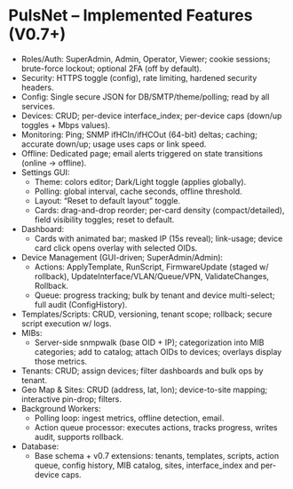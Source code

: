 # PulsNet – Implemented Features (V0.7+)

- Roles/Auth: SuperAdmin, Admin, Operator, Viewer; cookie sessions; brute-force lockout; optional 2FA (off by default).
- Security: HTTPS toggle (config), rate limiting, hardened security headers.
- Config: Single secure JSON for DB/SMTP/theme/polling; read by all services.
- Devices: CRUD; per-device interface_index; per-device caps (down/up toggles + Mbps values).
- Monitoring: Ping; SNMP ifHCIn/ifHCOut (64-bit) deltas; caching; accurate down/up; usage uses caps or link speed.
- Offline: Dedicated page; email alerts triggered on state transitions (online → offline).
- Settings GUI:
  - Theme: colors editor; Dark/Light toggle (applies globally).
  - Polling: global interval, cache seconds, offline threshold.
  - Layout: “Reset to default layout” toggle.
  - Cards: drag-and-drop reorder; per-card density (compact/detailed), field visibility toggles; reset to default.
- Dashboard:
  - Cards with animated bar; masked IP (15s reveal); link-usage; device card click opens overlay with selected OIDs.
- Device Management (GUI-driven; SuperAdmin/Admin):
  - Actions: ApplyTemplate, RunScript, FirmwareUpdate (staged w/ rollback), UpdateInterface/VLAN/Queue/VPN, ValidateChanges, Rollback.
  - Queue: progress tracking; bulk by tenant and device multi-select; full audit (ConfigHistory).
- Templates/Scripts: CRUD, versioning, tenant scope; rollback; secure script execution w/ logs.
- MIBs:
  - Server-side snmpwalk (base OID + IP); categorization into MIB categories; add to catalog; attach OIDs to devices; overlays display those metrics.
- Tenants: CRUD; assign devices; filter dashboards and bulk ops by tenant.
- Geo Map & Sites: CRUD (address, lat, lon); device-to-site mapping; interactive pin-drop; filters.
- Background Workers:
  - Polling loop: ingest metrics, offline detection, email.
  - Action queue processor: executes actions, tracks progress, writes audit, supports rollback.
- Database:
  - Base schema + v0.7 extensions: tenants, templates, scripts, action queue, config history, MIB catalog, sites, interface_index and per-device caps.
